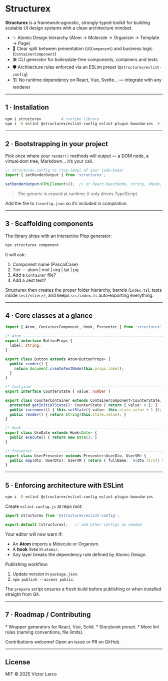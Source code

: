 # Structurex

**Structurex** is a framework‑agnostic, strongly‑typed toolkit for building scalable UI design systems with a clean architecture mindset.

- ✨ Atomic Design hierarchy (Atom → Molecule → Organism → Template → Page)
- 🧩 Clear split between presentation (`UIComponent`) and business logic (`ContainerComponent`)
- 🛠 CLI generator for boilerplate‑free components, containers and tests
- 🛡 Architecture rules enforced via an ESLint preset (`@structurex/eslint-config`)
- 🏗 No runtime dependency on React, Vue, Svelte… — integrate with any renderer

---

## 1 · Installation

```bash
npm i structurex         # runtime library
npm i -D eslint @structurex/eslint-config eslint-plugin-boundaries  # (optional) rules
```

---

## 2 · Bootstrapping in your project

Pick *once* where your `render()` methods will output — a DOM node, a virtual‑dom tree, Markdown… it’s your call.

```ts
// structurex.config.ts (top‑level of your code‑base)
import { setRenderOutput } from 'structurex';

setRenderOutput<HTMLElement>();  // or React.ReactNode, string, VNode, …
```

> The generic is erased at runtime; it only drives TypeScript.

Add the file to `tsconfig.json` so it’s included in compilation.

---

## 3 · Scaffolding components

The library ships with an interactive Plop generator:

```bash
npx structurex component
```

It will ask:

1. Component name (PascalCase)
2. Tier — atom | mol | org | tpl | pg
3. Add a `Container` file?
4. Add a Jest test?

Structurex then creates the proper folder hierarchy, barrels (`index.ts`), tests inside `test/<tier>/`, and keeps `src/index.ts` auto‑exporting everything.

---

## 4 · Core classes at a glance

```ts
import { Atom, ContainerComponent, Hook, Presenter } from 'structurex';

/* Atom ------------------------------------------------------------------*/
export interface ButtonProps {
  label: string;
}

export class Button extends Atom<ButtonProps> {
  public render() {
    return document.createTextNode(this.props.label);
  }
}

/* Container -------------------------------------------------------------*/
export interface CounterState { value: number }

export class CounterContainer extends ContainerComponent<CounterState, {}> {
  protected getInitialState(): CounterState { return { value: 0 }; }
  public increment() { this.setState({ value: this.state.value + 1 }); }
  public render() { return String(this.state.value); }
}

/* Hook ------------------------------------------------------------------*/
export class UseDate extends Hook<Date> {
  public execute() { return new Date(); }
}

/* Presenter -------------------------------------------------------------*/
export class UserPresenter extends Presenter<UserDto, UserVM> {
  public map(dto: UserDto): UserVM { return { fullName: `${dto.first} ${dto.last}` }; }
}
```

---

## 5 · Enforcing architecture with ESLint

```bash
npm i -D eslint @structurex/eslint-config eslint-plugin-boundaries
```

Create `eslint.config.js` at repo root:

```js
import structurex from '@structurex/eslint-config';

export default [structurex];   // add other configs as needed
```

Your editor will now warn if:

- An **Atom** imports a Molecule or Organism.
- A **hook** lives in `atoms/`.
- Any layer breaks the dependency rule defined by Atomic Design.

Publishing workflow:

1. Update version in `package.json`.
2. `npm publish --access public`.

The `prepare` script ensures a fresh build before publishing or when installed straight from Git.

---

## 7 · Roadmap / Contributing

\* Wrapper generators for React, Vue, Solid. \* Storybook preset. \* More lint rules (naming conventions, file limits).

Contributions welcome! Open an issue or PR on GitHub.

---

## License

MIT © 2025 Víctor Larco

